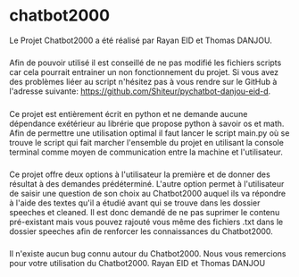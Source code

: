 # chatbot2000
Le Projet Chatbot2000 a été réalisé par Rayan EID et Thomas DANJOU.
#####
Afin de pouvoir utilisé il est conseillé de ne pas modifié les fichiers scripts car cela pourrait entrainer un non fonctionnement du projet.
Si vous avez des problèmes liéer au script n'hésitez pas à vous rendre sur le GitHub à l'adresse suivante: https://github.com/Shiteur/pychatbot-danjou-eid-d.
#####
Ce projet est entièrement écrit en python et ne demande aucune dépendance exétérieur au librérie que propose python à savoir os et math.
Afin de permettre une utilisation optimal il faut lancer le script main.py où se trouve le script qui fait marcher l'ensemble du projet en utilisant la console terminal comme moyen de communication entre la machine et l'utilisateur.
#####
Ce projet offre deux options à l'utilisateur la première et de donner des résultat à des demandes prédéterminé.
L'autre option permet à l'utilisateur de saisir une question de son choix au Chatbot2000 auquel ils va répondre à l'aide des textes qu'il a étudié avant qui se trouve dans les dossier speeches et cleaned. Il est donc demandé de ne pas suprimer le contenu pré-existant mais vous pouvez rajouté vous même des fichiers .txt dans le dossier speeches afin de renforcer les connaissances du Chatbot2000.
#####
Il n'existe aucun bug connu autour du Chatbot2000.
Nous vous remercions pour votre utilisation du Chatbot2000.
Rayan EID et Thomas DANJOU
#####
